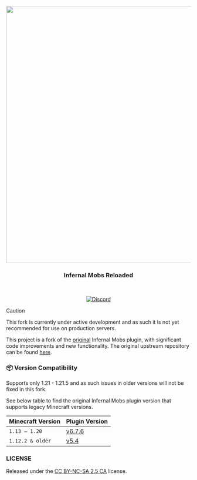 <div align="center">

<img src="https://i.ibb.co/ns8s1rHt/infernal-mobs.png" width="700"/>

<h3>Infernal Mobs Reloaded</h3><br>

[![Discord](https://img.shields.io/discord/1352548670532227072?label=discord&amp;color=7289DA&amp;style=for-the-badge)](https://discord.gg/EBM9MKkD7F)

</div>

> [!CAUTION]
> This fork is currently under active development and as such it is not yet recommended for use on production servers.

This project is a fork of the [original](https://www.spigotmc.org/resources/infernal-mobs.2156/) Infernal Mobs plugin, with significant code improvements and new functionality. The original upstream repository can be found [here](https://bitbucket.org/Eliminator/infernalmobs/).

### 📦 Version Compatibility

Supports only 1.21 - 1.21.5 and as such issues in older versions will not be fixed in this fork.

See below table to find the original Infernal Mobs plugin version that supports legacy Minecraft versions.

| Minecraft Version | Plugin Version |
| - | - |
| `1.13 – 1.20` | [v6.7.6](https://www.spigotmc.org/resources/infernal-mobs.2156/download?version=504741) |
| `1.12.2 & older` | [v5.4](https://www.spigotmc.org/resources/infernal-mobs.2156/download?version=202601) |

### LICENSE

Released under the [CC BY-NC-SA 2.5 CA](https://creativecommons.org/licenses/by-nc-sa/2.5/ca/) license.